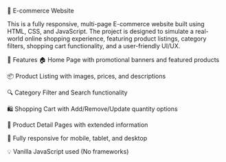 🛒 E-commerce Website

This is a fully responsive, multi-page E-commerce website built using HTML, CSS, and JavaScript. The project is designed to simulate a real-world online shopping experience, featuring product listings, category filters, shopping cart functionality, and a user-friendly UI/UX.

🔧 Features
🏠 Home Page with promotional banners and featured products

📦 Product Listing with images, prices, and descriptions

🔍 Category Filter and Search functionality

🛍️ Shopping Cart with Add/Remove/Update quantity options

📄 Product Detail Pages with extended information

📱 Fully responsive for mobile, tablet, and desktop

💡 Vanilla JavaScript used (No frameworks)
